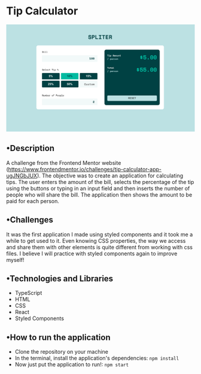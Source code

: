 # Tip Calculator
<img src="https://raw.githubusercontent.com/felipedfe/felipedfe/main/assets/spliter-2.png" alt="tela da aplicação" width="600">

## •Description
A challenge from the Frontend Mentor website (https://www.frontendmentor.io/challenges/tip-calculator-app-ugJNGbJUX). The objective was to create an application for calculating tips. The user enters the amount of the bill, selects the percentage of the tip using the buttons or typing in an input field and then inserts the number of people who will share the bill. The application then shows the amount to be paid for each person.

## •Challenges
It was the first application I made using styled components and it took me a while to get used to it. Even knowing CSS properties, the way we access and share them with other elements is quite different from working with css files. I believe I will practice with styled components again to improve myself!

## •Technologies and Libraries
- TypeScript
- HTML
- CSS
- React
- Styled Components

## •How to run the application
- Clone the repository on your machine
- In the terminal, install the application's dependencies: `npm install`
- Now just put the application to run!: `npm start`
